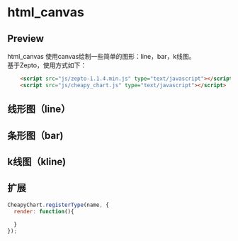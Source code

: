 # html_canvas
## Preview
html_canvas 使用canvas绘制一些简单的图形：line，bar，k线图。   
基于Zepto，使用方式如下：
```html
    <script src="js/zepto-1.1.4.min.js" type="text/javascript"></script>
    <script src="js/cheapy_chart.js" type="text/javascript"></script>
```
## 线形图（line）
[](https://github.com/shushanfx/html_canvas/edit/master/js/cheapy_canvas.js)
## 条形图（bar)

## k线图（kline)
## 扩展
```javascript
CheapyChart.registerType(name, {
  render: function(){
  
  }
});
```
